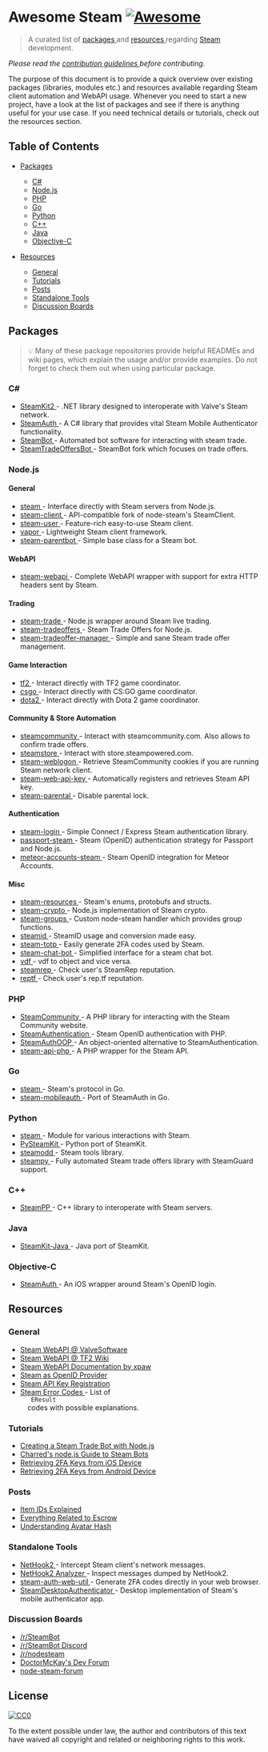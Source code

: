 <h1>
 Awesome Steam
 <a href="https://github.com/sindresorhus/awesome">
  <img alt="Awesome" src="https://cdn.rawgit.com/sindresorhus/awesome/d7305f38d29fed78fa85652e3a63e154dd8e8829/media/badge.svg"/>
 </a>
</h1>
<blockquote>
 <p>
  A curated list of
  <a href="#packages">
   packages
  </a>
  and
  <a href="#resources">
   resources
  </a>
  regarding
  <a href="http://store.steampowered.com/">
   Steam
  </a>
  development.
 </p>
</blockquote>
<p>
 <em>
  Please read the
  <a href="CONTRIBUTING.md">
   contribution guidelines
  </a>
  before contributing.
 </em>
</p>
<p>
 The purpose of this document is to provide a quick overview over existing packages (libraries, modules etc.) and resources available regarding Steam client automation and WebAPI usage. Whenever you need to start a new project, have a look at the list of packages and see if there is anything useful for your use case. If you need technical details or tutorials, check out the resources section.
</p>
<h2>
 Table of Contents
</h2>
<ul>
 <li>
  <p>
   <a href="#packages">
    Packages
   </a>
  </p>
  <ul>
   <li>
    <a href="#c">
     C#
    </a>
   </li>
   <li>
    <a href="#nodejs">
     Node.js
    </a>
   </li>
   <li>
    <a href="#php">
     PHP
    </a>
   </li>
   <li>
    <a href="#go">
     Go
    </a>
   </li>
   <li>
    <a href="#python">
     Python
    </a>
   </li>
   <li>
    <a href="#c-1">
     C++
    </a>
   </li>
   <li>
    <a href="#java">
     Java
    </a>
   </li>
   <li>
    <a href="#objective-c">
     Objective-C
    </a>
   </li>
  </ul>
 </li>
 <li>
  <p>
   <a href="#resources">
    Resources
   </a>
  </p>
  <ul>
   <li>
    <a href="#general-1">
     General
    </a>
   </li>
   <li>
    <a href="#tutorials">
     Tutorials
    </a>
   </li>
   <li>
    <a href="#posts">
     Posts
    </a>
   </li>
   <li>
    <a href="#standalone-tools">
     Standalone Tools
    </a>
   </li>
   <li>
    <a href="#discussion-boards">
     Discussion Boards
    </a>
   </li>
  </ul>
 </li>
</ul>
<h2>
 Packages
</h2>
<blockquote>
 <p>
  💡 Many of these package repositories provide helpful READMEs and wiki pages, which explain the usage and/or provide examples. Do not forget to check them out when using particular package.
 </p>
</blockquote>
<h3>
 C#
</h3>
<ul>
 <li>
  <a href="https://github.com/SteamRE/SteamKit">
   SteamKit2
  </a>
  - .NET library designed to interoperate with Valve's Steam network.
 </li>
 <li>
  <a href="https://github.com/geel9/SteamAuth">
   SteamAuth
  </a>
  - A C# library that provides vital Steam Mobile Authenticator functionality.
 </li>
 <li>
  <a href="https://github.com/Jessecar96/SteamBot">
   SteamBot
  </a>
  - Automated bot software for interacting with steam trade.
 </li>
 <li>
  <a href="https://github.com/waylaidwanderer/SteamTradeOffersBot">
   SteamTradeOffersBot
  </a>
  - SteamBot fork which focuses on trade offers.
 </li>
</ul>
<h3>
 Node.js
</h3>
<h4>
 General
</h4>
<ul>
 <li>
  <a href="https://github.com/seishun/node-steam">
   steam
  </a>
  - Interface directly with Steam servers from Node.js.
 </li>
 <li>
  <a href="https://github.com/DoctorMcKay/node-steam-client">
   steam-client
  </a>
  - API-compatible fork of node-steam's SteamClient.
 </li>
 <li>
  <a href="https://github.com/DoctorMcKay/node-steam-user">
   steam-user
  </a>
  - Feature-rich easy-to-use Steam client.
 </li>
 <li>
  <a href="https://github.com/scholtzm/vapor">
   vapor
  </a>
  - Lightweight Steam client framework.
 </li>
 <li>
  <a href="https://github.com/dragonbanshee/node-steam-parentbot">
   steam-parentbot
  </a>
  - Simple base class for a Steam bot.
 </li>
</ul>
<h4>
 WebAPI
</h4>
<ul>
 <li>
  <a href="https://github.com/DoctorMcKay/node-steam-webapi">
   steam-webapi
  </a>
  - Complete WebAPI wrapper with support for extra HTTP headers sent by Steam.
 </li>
</ul>
<h4>
 Trading
</h4>
<ul>
 <li>
  <a href="https://github.com/seishun/node-steam-trade">
   steam-trade
  </a>
  - Node.js wrapper around Steam live trading.
 </li>
 <li>
  <a href="https://github.com/Alex7Kom/node-steam-tradeoffers">
   steam-tradeoffers
  </a>
  - Steam Trade Offers for Node.js.
 </li>
 <li>
  <a href="https://github.com/DoctorMcKay/node-steam-tradeoffer-manager">
   steam-tradeoffer-manager
  </a>
  - Simple and sane Steam trade offer management.
 </li>
</ul>
<h4>
 Game Interaction
</h4>
<ul>
 <li>
  <a href="https://github.com/DoctorMcKay/node-tf2">
   tf2
  </a>
  - Interact directly with TF2 game coordinator.
 </li>
 <li>
  <a href="https://github.com/joshuaferrara/node-csgo">
   csgo
  </a>
  - Interact directly with CS:GO game coordinator.
 </li>
 <li>
  <a href="https://github.com/RJacksonm1/node-dota2">
   dota2
  </a>
  - Interact directly with Dota 2 game coordinator.
 </li>
</ul>
<h4>
 Community & Store Automation
</h4>
<ul>
 <li>
  <a href="https://github.com/DoctorMcKay/node-steamcommunity">
   steamcommunity
  </a>
  - Interact with steamcommunity.com. Also allows to confirm trade offers.
 </li>
 <li>
  <a href="https://github.com/DoctorMcKay/node-steamstore">
   steamstore
  </a>
  - Interact with store.steampowered.com.
 </li>
 <li>
  <a href="https://github.com/Alex7Kom/node-steam-weblogon">
   steam-weblogon
  </a>
  - Retrieve SteamCommunity cookies if you are running Steam network client.
 </li>
 <li>
  <a href="https://github.com/Alex7Kom/node-steam-web-api-key">
   steam-web-api-key
  </a>
  - Automatically registers and retrieves Steam API key.
 </li>
 <li>
  <a href="https://github.com/Alex7Kom/node-steam-parental">
   steam-parental
  </a>
  - Disable parental lock.
 </li>
</ul>
<h4>
 Authentication
</h4>
<ul>
 <li>
  <a href="https://github.com/cpancake/steam-login">
   steam-login
  </a>
  - Simple Connect / Express Steam authentication library.
 </li>
 <li>
  <a href="https://github.com/liamcurry/passport-steam">
   passport-steam
  </a>
  - Steam (OpenID) authentication strategy for Passport and Node.js.
 </li>
 <li>
  <a href="https://github.com/scholtzm/meteor-accounts-steam">
   meteor-accounts-steam
  </a>
  - Steam OpenID integration for Meteor Accounts.
 </li>
</ul>
<h4>
 Misc
</h4>
<ul>
 <li>
  <a href="https://github.com/seishun/node-steam-resources">
   steam-resources
  </a>
  - Steam's enums, protobufs and structs.
 </li>
 <li>
  <a href="https://github.com/seishun/node-steam-crypto">
   steam-crypto
  </a>
  - Node.js implementation of Steam crypto.
 </li>
 <li>
  <a href="https://github.com/scholtzm/node-steam-groups">
   steam-groups
  </a>
  - Custom node-steam handler which provides group functions.
 </li>
 <li>
  <a href="https://github.com/DoctorMcKay/node-steamid">
   steamid
  </a>
  - SteamID usage and conversion made easy.
 </li>
 <li>
  <a href="https://github.com/DoctorMcKay/node-steam-totp">
   steam-totp
  </a>
  - Easily generate 2FA codes used by Steam.
 </li>
 <li>
  <a href="https://github.com/Steam-Chat-Bot/node-steam-chat-bot">
   steam-chat-bot
  </a>
  - Simplified interface for a steam chat bot.
 </li>
 <li>
  <a href="https://github.com/RJacksonm1/node-vdf">
   vdf
  </a>
  - vdf to object and vice versa.
 </li>
 <li>
  <a href="https://github.com/scholtzm/node-steamrep">
   steamrep
  </a>
  - Check user's SteamRep reputation.
 </li>
 <li>
  <a href="https://github.com/scholtzm/node-reptf">
   reptf
  </a>
  - Check user's rep.tf reputation.
 </li>
</ul>
<h3>
 PHP
</h3>
<ul>
 <li>
  <a href="https://github.com/waylaidwanderer/PHP-SteamCommunity">
   SteamCommunity
  </a>
  - A PHP library for interacting with the Steam Community website.
 </li>
 <li>
  <a href="https://github.com/SmItH197/SteamAuthentication">
   SteamAuthentication
  </a>
  - Steam OpenID authentication with PHP.
 </li>
 <li>
  <a href="https://github.com/BlackCetha/SteamAuthOOP">
   SteamAuthOOP
  </a>
  - An object-oriented alternative to SteamAuthentication.
 </li>
 <li>
  <a href="https://github.com/DaMitchell/steam-api-php">
   steam-api-php
  </a>
  - A PHP wrapper for the Steam API.
 </li>
</ul>
<h3>
 Go
</h3>
<ul>
 <li>
  <a href="https://github.com/Philipp15b/go-steam">
   steam
  </a>
  - Steam's protocol in Go.
 </li>
 <li>
  <a href="https://github.com/YellowOrWhite/go-steam-mobileauth">
   steam-mobileauth
  </a>
  - Port of SteamAuth in Go.
 </li>
</ul>
<h3>
 Python
</h3>
<ul>
 <li>
  <a href="https://github.com/ValvePython/steam">
   steam
  </a>
  - Module for various interactions with Steam.
 </li>
 <li>
  <a href="https://bitbucket.org/AzuiSleet/pysteamkit">
   PySteamKit
  </a>
  - Python port of SteamKit.
 </li>
 <li>
  <a href="https://github.com/Lagg/steamodd">
   steamodd
  </a>
  - Steam tools library.
 </li>
 <li>
  <a href="https://github.com/bukson/steampy">
   steampy
  </a>
  - Fully automated Steam trade offers library with SteamGuard support.
 </li>
</ul>
<h3>
 C++
</h3>
<ul>
 <li>
  <a href="https://github.com/seishun/SteamPP">
   SteamPP
  </a>
  - C++ library to interoperate with Steam servers.
 </li>
</ul>
<h3>
 Java
</h3>
<ul>
 <li>
  <a href="https://github.com/Top-Cat/SteamKit-Java">
   SteamKit-Java
  </a>
  - Java port of SteamKit.
 </li>
</ul>
<h3>
 Objective-C
</h3>
<ul>
 <li>
  <a href="https://github.com/michaelchum/SteamAuth">
   SteamAuth
  </a>
  - An iOS wrapper around Steam's OpenID login.
 </li>
</ul>
<h2>
 Resources
</h2>
<h3>
 General
</h3>
<ul>
 <li>
  <a href="https://developer.valvesoftware.com/wiki/Steam_Web_API">
   Steam WebAPI @ ValveSoftware
  </a>
 </li>
 <li>
  <a href="https://wiki.teamfortress.com/wiki/WebAPI">
   Steam WebAPI @ TF2 Wiki
  </a>
 </li>
 <li>
  <a href="https://lab.xpaw.me/steam_api_documentation.html">
   Steam WebAPI Documentation by xpaw
  </a>
 </li>
 <li>
  <a href="http://steamcommunity.com/dev">
   Steam as OpenID Provider
  </a>
 </li>
 <li>
  <a href="http://steamcommunity.com/dev/apikey">
   Steam API Key Registration
  </a>
 </li>
 <li>
  <a href="https://steamerrors.com/">
   Steam Error Codes
  </a>
  - List of
  <code>
   EResult
  </code>
  codes with possible explanations.
 </li>
</ul>
<h3>
 Tutorials
</h3>
<ul>
 <li>
  <a href="https://firepowered.org/developer/create-a-steam-trade-bot-with-nodejs-iojs-updated-for-node-steam-v1-0/">
   Creating a Steam Trade Bot with Node.js
  </a>
 </li>
 <li>
  <a href="https://github.com/charredgrass/nodejs-bot-guide">
   Charred's node.js Guide to Steam Bots
  </a>
 </li>
 <li>
  <a href="http://forums.backpack.tf/index.php?/topic/45995-guide-how-to-get-your-shared-secret-from-ios-device-steam-mobile/">
   Retrieving 2FA Keys from iOS Device
  </a>
 </li>
 <li>
  <a href="http://forums.backpack.tf/index.php?/topic/20204-backpacktf-automatic-help-thread/page-65#entry491155">
   Retrieving 2FA Keys from Android Device
  </a>
 </li>
</ul>
<h3>
 Posts
</h3>
<ul>
 <li>
  <a href="https://dev.doctormckay.com/topic/332-identifying-steam-items/">
   Item IDs Explained
  </a>
 </li>
 <li>
  <a href="https://www.reddit.com/r/SteamBot/comments/3udhkd/everything_related_to_escrow/">
   Everything Related to Escrow
  </a>
 </li>
 <li>
  <a href="https://www.reddit.com/r/SteamBot/comments/3cv6k7/problem_downloading_an_avatar_using/">
   Understanding Avatar Hash
  </a>
 </li>
</ul>
<h3>
 Standalone Tools
</h3>
<ul>
 <li>
  <a href="https://github.com/SteamRE/SteamKit/tree/master/Resources/NetHook2">
   NetHook2
  </a>
  - Intercept Steam client's network messages.
 </li>
 <li>
  <a href="https://github.com/SteamRE/SteamKit/tree/master/Resources/NetHookAnalyzer2">
   NetHook2 Analyzer
  </a>
  - Inspect messages dumped by NetHook2.
 </li>
 <li>
  <a href="http://scholtzm.github.io/steam-auth-web-util/">
   steam-auth-web-util
  </a>
  - Generate 2FA codes directly in your web browser.
 </li>
 <li>
  <a href="https://github.com/Jessecar96/SteamDesktopAuthenticator">
   SteamDesktopAuthenticator
  </a>
  - Desktop implementation of Steam's mobile authenticator app.
 </li>
</ul>
<h3>
 Discussion Boards
</h3>
<ul>
 <li>
  <a href="https://www.reddit.com/r/SteamBot">
   /r/SteamBot
  </a>
 </li>
 <li>
  <a href="https://discord.gg/0i5X3oDHJbDUsiGC">
   /r/SteamBot Discord
  </a>
 </li>
 <li>
  <a href="https://www.reddit.com/r/nodesteam">
   /r/nodesteam
  </a>
 </li>
 <li>
  <a href="https://dev.doctormckay.com/">
   DoctorMcKay's Dev Forum
  </a>
 </li>
 <li>
  <a href="https://github.com/steam-forward/node-steam-forum">
   node-steam-forum
  </a>
 </li>
</ul>
<h2>
 License
</h2>
<p>
 <a href="https://creativecommons.org/publicdomain/zero/1.0/">
  <img alt="CC0" src="http://mirrors.creativecommons.org/presskit/buttons/88x31/svg/cc-zero.svg"/>
 </a>
</p>
<p>
 To the extent possible under law, the author and contributors of this text have waived all copyright and related or neighboring rights to this work.
</p>

